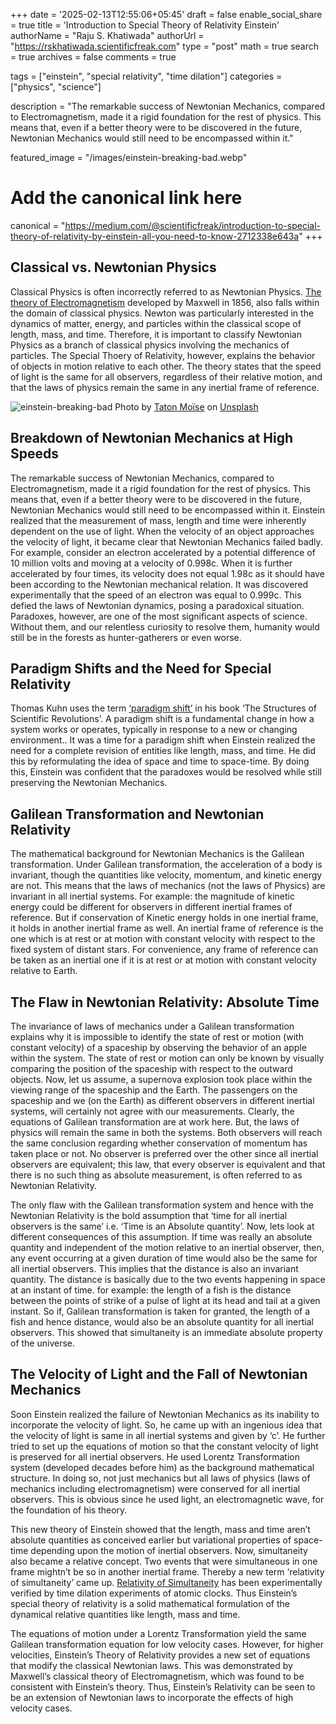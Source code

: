 +++
date = '2025-02-13T12:55:06+05:45'
draft = false
enable_social_share = true
title = 'Introduction to Special Theory of Relativity Einstein'
authorName = "Raju S. Khatiwada"
authorUrl = "https://rskhatiwada.scientificfreak.com"
type = "post"
math = true
search = true
archives = false
comments = true

tags = ["einstein", "special relativity", "time dilation"]
categories = ["physics", "science"]

description = "The remarkable success of Newtonian Mechanics, compared to Electromagnetism, made it a rigid foundation for the rest of physics. This means that, even if a better theory were to be discovered in the future, Newtonian Mechanics would still need to be encompassed within it."

featured_image = "/images/einstein-breaking-bad.webp"

# Add the canonical link here
canonical = "https://medium.com/@scientificfreak/introduction-to-special-theory-of-relativity-by-einstein-all-you-need-to-know-2712338e643a"
+++

## Classical vs. Newtonian Physics
Classical Physics is often incorrectly referred to as Newtonian Physics. [The theory of Electromagnetism](https://en.wikipedia.org/wiki/Electromagnetism) developed by Maxwell in 1856, also falls within the domain of classical physics. Newton was particularly interested in the dynamics of matter, energy, and particles within the classical scope of length, mass, and time. Therefore, it is important to classify Newtonian Physics as a branch of classical physics involving the mechanics of particles. The Special Thoery of Relativity, however, explains the behavior of objects in motion relative to each other. The theory states that the speed of light is the same for all observers, regardless of their relative motion, and that the laws of physics remain the same in any inertial frame of reference.

![einstein-breaking-bad](/images/einstein-breaking-bad.webp)
Photo by [Taton Moïse](https://unsplash.com/@moyse?utm_source=medium&utm_medium=referral) on [Unsplash](https://unsplash.com/?utm_source=medium&utm_medium=referral)

## Breakdown of Newtonian Mechanics at High Speeds
The remarkable success of Newtonian Mechanics, compared to Electromagnetism, made it a rigid foundation for the rest of physics. This means that, even if a better theory were to be discovered in the future, Newtonian Mechanics would still need to be encompassed within it. Einstein realized that the measurement of mass, length and time were inherently dependent on the use of light. When the velocity of an object approaches the velocity of light, it became clear that Newtonian Mechanics failed badly. For example, consider an electron accelerated by a potential difference of 10 million volts and moving at a velocity of 0.998c. When it is further accelerated by four times, its velocity does not equal 1.98c as it should have been according to the Newtonian mechanical relation. It was discovered experimentally that the speed of an electron was equal to 0.999c. This defied the laws of Newtonian dynamics, posing a paradoxical situation. Paradoxes, however, are one of the most significant aspects of science. Without them, and our relentless curiosity to resolve them, humanity would still be in the forests as hunter-gatherers or even worse.

## Paradigm Shifts and the Need for Special Relativity
Thomas Kuhn uses the term [‘paradigm shift’](https://en.wikipedia.org/wiki/Paradigm_shift) in his book ‘The Structures of Scientific Revolutions’. A paradigm shift is a fundamental change in how a system works or operates, typically in response to a new or changing environment.. It was a time for a paradigm shift when Einstein realized the need for a complete revision of entities like length, mass, and time. He did this by reformulating the idea of space and time to space-time. By doing this, Einstein was confident that the paradoxes would be resolved while still preserving the Newtonian Mechanics.

## Galilean Transformation and Newtonian Relativity

The mathematical background for Newtonian Mechanics is the Galilean transformation. Under Galilean transformation, the acceleration of a body is invariant, though the quantities like velocity, momentum, and kinetic energy are not. This means that the laws of mechanics (not the laws of Physics) are invariant in all inertial systems. For example: the magnitude of kinetic energy could be different for observers in different inertial frames of reference. But if conservation of Kinetic energy holds in one inertial frame, it holds in another inertial frame as well. An inertial frame of reference is the one which is at rest or at motion with constant velocity with respect to the fixed system of distant stars. For convenience, any frame of reference can be taken as an inertial one if it is at rest or at motion with constant velocity relative to Earth.

## The Flaw in Newtonian Relativity: Absolute Time
The invariance of laws of mechanics under a Galilean transformation explains why it is impossible to identify the state of rest or motion (with constant velocity) of a spaceship by observing the behavior of an apple within the system. The state of rest or motion can only be known by visually comparing the position of the spaceship with respect to the outward objects. Now, let us assume, a supernova explosion took place within the viewing range of the spaceship and the Earth. The passengers on the spaceship and we (on the Earth) as different observers in different inertial systems, will certainly not agree with our measurements. Clearly, the equations of Galilean transformation are at work here. But, the laws of physics will remain the same in both the systems. Both observers will reach the same conclusion regarding whether conservation of momentum has taken place or not. No observer is preferred over the other since all inertial observers are equivalent; this law, that every observer is equivalent and that there is no such thing as absolute measurement, is often referred to as Newtonian Relativity.

The only flaw with the Galilean transformation system and hence with the Newtonian Relativity is the bold assumption that ‘time for all inertial observers is the same’ i.e. ‘Time is an Absolute quantity’. Now, lets look at different consequences of this assumption. If time was really an absolute quantity and independent of the motion relative to an inertial observer, then, any event occurring at a given duration of time would also be the same for all inertial observers. This implies that the distance is also an invariant quantity. The distance is basically due to the two events happening in space at an instant of time. for example: the length of a fish is the distance between the points of strike of a pulse of light at its head and tail at a given instant. So if, Galilean transformation is taken for granted, the length of a fish and hence distance, would also be an absolute quantity for all inertial observers. This showed that simultaneity is an immediate absolute property of the universe.

## The Velocity of Light and the Fall of Newtonian Mechanics
Soon Einstein realized the failure of Newtonian Mechanics as its inability to incorporate the velocity of light. So, he came up with an ingenious idea that the velocity of light is same in all inertial systems and given by ‘c’. He further tried to set up the equations of motion so that the constant velocity of light is preserved for all inertial observers. He used Lorentz Transformation system (developed decades before him) as the background mathematical structure. In doing so, not just mechanics but all laws of physics (laws of mechanics including electromagnetism) were conserved for all inertial observers. This is obvious since he used light, an electromagnetic wave, for the foundation of his theory.

This new theory of Einstein showed that the length, mass and time aren’t absolute quantities as conceived earlier but variational properties of space-time depending upon the motion of inertial observers. Now, simultaneity also became a relative concept. Two events that were simultaneous in one frame mightn’t be so in another inertial frame. Thereby a new term ‘relativity of simultaneity’ came up. [Relativity of Simultaneity](https://en.wikipedia.org/wiki/Relativity_of_simultaneity) has been experimentally verified by time dilation experiments of atomic clocks. Thus Einstein’s special theory of relativity is a solid mathematical formulation of the dynamical relative quantities like length, mass and time.

The equations of motion under a Lorentz Transformation yield the same Galilean transformation equation for low velocity cases. However, for higher velocities, Einstein’s Theory of Relativity provides a new set of equations that modify the classical Newtonian laws. This was demonstrated by Maxwell’s classical theory of Electromagnetism, which was found to be consistent with Einstein’s theory. Thus, Einstein’s Relativity can be seen to be an extension of Newtonian laws to incorporate the effects of high velocity cases.
